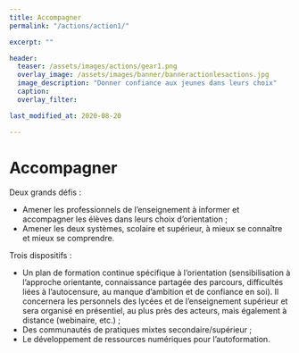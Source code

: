 ```yaml
---
title: Accompagner
permalink: "/actions/action1/"

excerpt: ""

header:
  teaser: /assets/images/actions/gear1.png
  overlay_image: /assets/images/banner/banneractionlesactions.jpg
  image_description: "Donner confiance aux jeunes dans leurs choix"
  caption: 
  overlay_filter: 

last_modified_at: 2020-08-20

---
```


# Accompagner 

Deux grands défis :
+ Amener les professionnels de l’enseignement à informer et accompagner les élèves dans leurs choix d’orientation ;
+ Amener les deux systèmes, scolaire et supérieur, à mieux se connaître et mieux se comprendre.

Trois dispositifs :
+ Un plan de formation continue spécifique à l’orientation (sensibilisation à l’approche orientante, connaissance partagée des parcours, difficultés liées à l’autocensure, au manque d’ambition et de confiance en soi). Il concernera les personnels des lycées et de l’enseignement supérieur et sera organisé en présentiel, au plus près des acteurs, mais également à distance (webinaire, etc.) ;
+ Des communautés de pratiques mixtes secondaire/supérieur ;
+ Le développement de ressources numériques pour l’autoformation.  
